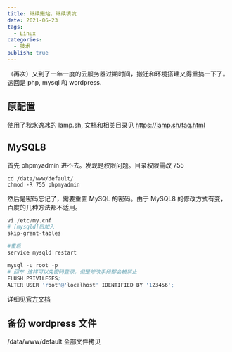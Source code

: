 ```yaml
---
title: 继续搬站，继续填坑
date: 2021-06-23
tags:
  - Linux
categories:
  - 技术
publish: true
---
```


（再次）又到了一年一度的云服务器过期时间，搬迁和环境搭建又得重搞一下了。这回是 php, mysql 和 wordpress.

<!-- more -->

## 原配置

使用了秋水逸冰的 lamp.sh, 文档和相关目录见 https://lamp.sh/faq.html

## MySQL8

首先 phpmyadmin 进不去。发现是权限问题。目录权限需改 755

```
cd /data/www/default/
chmod -R 755 phpmyadmin
```

然后是密码忘记了，需要重置 MySQL 的密码。由于 MySQL8 的修改方式有变，百度的几种方法都不适用。

```s
vi /etc/my.cnf
# [mysqld]后加入
skip-grant-tables

#重启
service mysqld restart

mysql -u root -p
# 回车 这样可以免密码登录，但是修改手段都会被禁止
FLUSH PRIVILEGES;
ALTER USER 'root'@'localhost' IDENTIFIED BY '123456';
```

详细见[官方文档](https://dev.mysql.com/doc/refman/8.0/en/resetting-permissions.html)

## 备份 wordpress 文件

/data/www/default 全部文件拷贝
